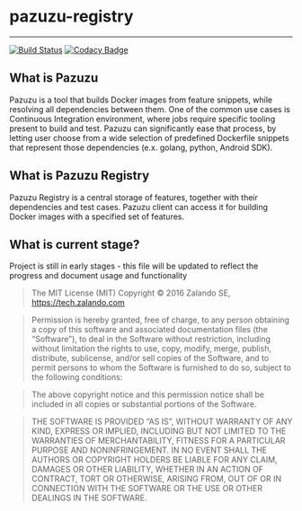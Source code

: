 # pazuzu-registry
------------------------------------------------------------

[![Build Status](https://travis-ci.org/zalando/pazuzu-registry.svg?branch=master)](https://travis-ci.org/zalando/pazuzu-registry)
[![Codacy Badge](https://api.codacy.com/project/badge/grade/018a3e5ab4bc4888aa785aa736e0aa6e)](https://www.codacy.com/app/pgronkiewicz/pazuzu-registry)

What is Pazuzu
------------------------------------------------------------
Pazuzu is a tool that builds Docker images from feature snippets, while resolving all dependencies between them. One of the common use cases is Continuous Integration environment, where jobs require specific tooling present to build and test. Pazuzu can significantly ease that process, by letting user choose from a wide selection of predefined Dockerfile snippets that represent those dependencies (e.x. golang, python, Android SDK). 

What is Pazuzu Registry
------------------------------------------------------------
Pazuzu Registry is a central storage of features, together with their dependencies and test cases. Pazuzu client can access it for building Docker images with a specified set of features. 

What is current stage?
------------------------------------------------------------
Project is still in early stages - this file will be updated to reflect the progress and document usage and functionality


>The MIT License (MIT)
>Copyright © 2016 Zalando SE, https://tech.zalando.com

>Permission is hereby granted, free of charge, to any person obtaining a copy
of this software and associated documentation files (the “Software”), to deal
in the Software without restriction, including without limitation the rights
to use, copy, modify, merge, publish, distribute, sublicense, and/or sell
copies of the Software, and to permit persons to whom the Software is
furnished to do so, subject to the following conditions:

>The above copyright notice and this permission notice shall be included in
all copies or substantial portions of the Software.

>THE SOFTWARE IS PROVIDED “AS IS”, WITHOUT WARRANTY OF ANY KIND, EXPRESS OR
IMPLIED, INCLUDING BUT NOT LIMITED TO THE WARRANTIES OF MERCHANTABILITY,
FITNESS FOR A PARTICULAR PURPOSE AND NONINFRINGEMENT. IN NO EVENT SHALL THE
AUTHORS OR COPYRIGHT HOLDERS BE LIABLE FOR ANY CLAIM, DAMAGES OR OTHER
LIABILITY, WHETHER IN AN ACTION OF CONTRACT, TORT OR OTHERWISE, ARISING FROM,
OUT OF OR IN CONNECTION WITH THE SOFTWARE OR THE USE OR OTHER DEALINGS IN
THE SOFTWARE.
